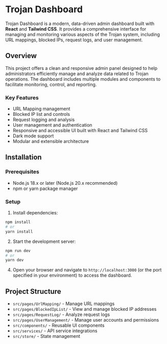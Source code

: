 # Trojan Dashboard

Trojan Dashboard is a modern, data-driven admin dashboard built with **React** and **Tailwind CSS**. It provides a comprehensive interface for managing and monitoring various aspects of the Trojan system, including URL mappings, blocked IPs, request logs, and user management.

## Overview

This project offers a clean and responsive admin panel designed to help administrators efficiently manage and analyze data related to Trojan operations. The dashboard includes multiple modules and components to facilitate monitoring, control, and reporting.

### Key Features

- URL Mapping management
- Blocked IP list and controls
- Request logging and analysis
- User management and authentication
- Responsive and accessible UI built with React and Tailwind CSS
- Dark mode support
- Modular and extensible architecture

## Installation

### Prerequisites

- Node.js 18.x or later (Node.js 20.x recommended)
- npm or yarn package manager

### Setup

1. Install dependencies:

```bash
npm install
# or
yarn install
```

2. Start the development server:

```bash
npm run dev
# or
yarn dev
```

4. Open your browser and navigate to `http://localhost:3000` (or the port specified in your environment) to access the dashboard.

## Project Structure

- `src/pages/UrlMapping/` - Manage URL mappings
- `src/pages/BlockedIpList/` - View and manage blocked IP addresses
- `src/pages/RequestLog/` - Analyze request logs
- `src/pages/UserManagement/` - Manage user accounts and permissions
- `src/components/` - Reusable UI components
- `src/services/` - API service integrations
- `src/store/` - State management

